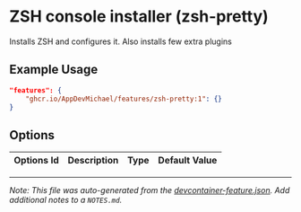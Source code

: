 

# ZSH console installer (zsh-pretty)

Installs ZSH and configures it. Also installs few extra plugins

## Example Usage

```json
"features": {
    "ghcr.io/AppDevMichael/features/zsh-pretty:1": {}
}
```

## Options

| Options Id | Description | Type | Default Value |
|-----|-----|-----|-----|




---

_Note: This file was auto-generated from the [devcontainer-feature.json](https://github.com/AppDevMichael/features/blob/main/src/zsh-pretty/devcontainer-feature.json).  Add additional notes to a `NOTES.md`._
